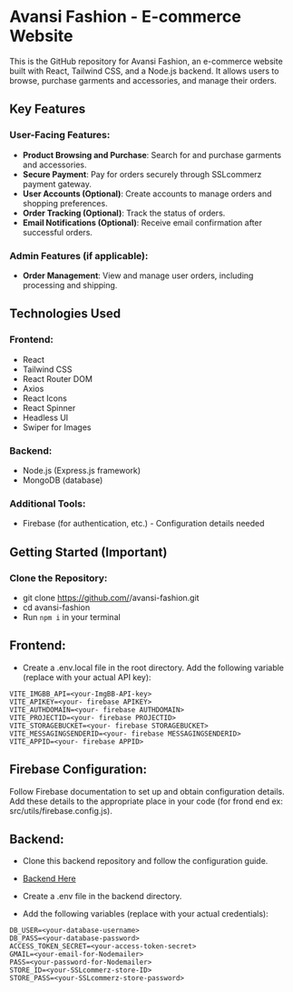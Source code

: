 # Avansi Fashion - E-commerce Website

This is the GitHub repository for Avansi Fashion, an e-commerce website built with React, Tailwind CSS, and a Node.js backend. It allows users to browse, purchase garments and accessories, and manage their orders.

## Key Features

### User-Facing Features:

- **Product Browsing and Purchase**: Search for and purchase garments and accessories.
- **Secure Payment**: Pay for orders securely through SSLcommerz payment gateway.
- **User Accounts (Optional)**: Create accounts to manage orders and shopping preferences.
- **Order Tracking (Optional)**: Track the status of orders.
- **Email Notifications (Optional)**: Receive email confirmation after successful orders.

### Admin Features (if applicable):

- **Order Management**: View and manage user orders, including processing and shipping.

## Technologies Used

### Frontend:

- React
- Tailwind CSS
- React Router DOM
- Axios
- React Icons
- React Spinner
- Headless UI
- Swiper for Images

### Backend:

- Node.js (Express.js framework)
- MongoDB (database)

### Additional Tools:

- Firebase (for authentication, etc.) - Configuration details needed

## Getting Started (Important)

### Clone the Repository:

- git clone https://github.com/<your-username>/avansi-fashion.git
- cd avansi-fashion
- Run `npm i` in your terminal

## Frontend:

- Create a .env.local file in the root directory.
  Add the following variable (replace with your actual API key):

```
VITE_IMGBB_API=<your-ImgBB-API-key>
VITE_APIKEY=<your- firebase APIKEY>
VITE_AUTHDOMAIN=<your- firebase AUTHDOMAIN>
VITE_PROJECTID=<your- firebase PROJECTID>
VITE_STORAGEBUCKET=<your- firebase STORAGEBUCKET>
VITE_MESSAGINGSENDERID=<your- firebase MESSAGINGSENDERID>
VITE_APPID=<your- firebase APPID>
```

## Firebase Configuration:

Follow Firebase documentation to set up and obtain configuration details.
Add these details to the appropriate place in your code (for frond end ex: src/utils/firebase.config.js).

## Backend:

- Clone this backend repository and follow the configuration guide.
- [Backend Here](https://github.com/pantho0/avansi-backend)

- Create a .env file in the backend directory.
- Add the following variables (replace with your actual credentials):

```
DB_USER=<your-database-username>
DB_PASS=<your-database-password>
ACCESS_TOKEN_SECRET=<your-access-token-secret>
GMAIL=<your-email-for-Nodemailer>
PASS=<your-password-for-Nodemailer>
STORE_ID=<your-SSLcommerz-store-ID>
STORE_PASS=<your-SSLcommerz-store-password>
```
